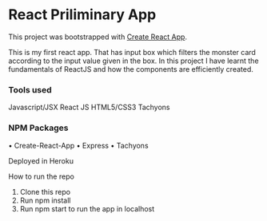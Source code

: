 # React Priliminary App

This project was bootstrapped with [Create React App](https://github.com/facebook/create-react-app).

This is my first react app. That has input box which filters the monster card according to the input value given in the box. In this project I have learnt the fundamentals of ReactJS and how the components are efficiently created.

### Tools used

Javascript/JSX
React JS
HTML5/CSS3
Tachyons

### NPM Packages
•	Create-React-App
•	Express
•	Tachyons

Deployed in Heroku

How to run the repo

1.	Clone this repo
2.	Run npm install
3.	Run npm start to run the app in localhost


